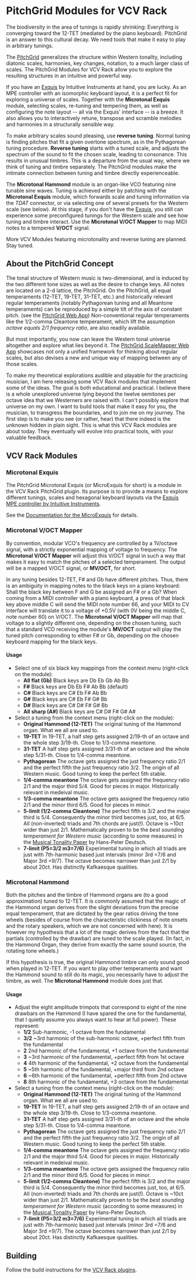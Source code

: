 # PitchGrid Modules for VCV Rack

The biodiversity in the area of tunings is rapidly shrinking: Everything is converging toward the 12-TET (mediated by the piano keyboard). PitchGrid is an answer to this cultural decay. We need tools that make it easy to play in arbitrary tunings.

The [PitchGrid](https://pitchgrid.io/scalemapper) generalizes the structure within Western tonality, including diatonic scales, harmonies, key changes, notation, to a much larger class of scales. The PitchGrid Modules for VCV Rack allow you to explore the resulting structures in an intuitive and powerful way.

If you have an [Exquis](https://dualo.com/exquis/?utm_source=VCVplugin) by Intuitive Instruments at hand, you are lucky. As an MPE controller with an isomorphic keyboard layout, it is a perfect fit for exploring a universe of scales. Together with the **Microtonal Exquis** module, selecting scales, re-tuning and tempering them, as well as configuring the note layout -- all via the Exquis' interface -- is a breeze. It also allows you to interactively retune, transpose and scramble melodies and harmonies in a structurally sensible way. 

To make arbitrary scales sound pleasing, use **reverse tuning**. Normal tuning is finding pitches that fit a given overtone spectrum, as in the Pythagorean tuning procedure. **Reverse tuning** starts with a tuned scale, and adjusts the spectrum of the sound to fit the chosen scale, leading to consonance. This results in unusual timbres. This is a departure from the usual way, where we think of tuning and timbre separately. The PitchGrid modules make the intimate connection between tuning and timbre directly experienceable. 

The **Microtonal Hammond** module is an organ-like VCO featuring nine tunable sine waves. Tuning is achieved either by patching with the **Microtonal Exquis** module, which forwards scale and tuning information via the _TDAT_ connector, or via selecting one of several presets for the Western scale (see below). At this stage, if you don't have the [Exquis](https://dualo.com/exquis/?utm_source=VCVplugin), you still can experience some preconfigured tunings for the Western scale and see how tuning and timbre interact. Use the **Microtonal V/OCT Mapper** to map MIDI notes to a tempered **V/OCT** signal.

More VCV Modules featuring microtonality and reverse tuning are planned. Stay tuned.

## About the PitchGrid Concept

The tonal structure of Western music is two-dimensional, and is induced by the two different tone sizes as well as the desire to change keys. All notes are located on a 2-d lattice, the PitchGrid. On the PitchGrid, all equal temperaments (12-TET, 19-TET, 31-TET, etc.) and historically relevant regular temperaments (notably Pythagorean tuning and all Meantone temperaments) can be reproduced by a simple tilt of the axis of constant pitch. (see the [PitchGrid Web App](https://pitchgrid.io/)) Non-conventional regular temperaments like the 1/2-comma Cleantone temperament, which lift the assumption *octave equals 2/1 frequency ratio*, are also readily available. 

But most importantly, you now can leave the Western tonal universe altogether and explore what lies beyond it. The [PitchGrid ScaleMapper Web App](https://pitchgrid.io/scalemapper) showcases not only a unified framework for thinking about regular scales, but also devises a new and unique way of mapping between any of those scales.

To make my theoretical explorations audible and playable for the practicing musician, I am here releasing some VCV Rack modules that implement some of the ideas. The goal is both educational and practical. I believe there is a whole unexplored universe lying beyond the twelve semitones per octave idea that we Westerners are raised with. I can't possibly explore that universe on my own. I want to build tools that make it easy for you, the musician, to transgress the boundaries, and to join me on my journey. The first step is to make you see (or rather, hear) that there indeed is the unknown hidden in plain sight. This is what this VCV Rack modules are about today. They eventually will evolve into practical tools, with your valuable feedback. 

## VCV Rack Modules

### Microtonal Exquis

The PitchGrid Microtonal Exquis (or MicroExquis for short) is a module in the VCV Rack PitchGrid plugin. Its purpose is to provide a means to explore different tunings, scales and hexagonal keyboard layouts via the [Exquis MPE controller by Intuitive Instruments](https://dualo.com/exquis/?utm_source=VCVplugin).

See the [Documentation for the MicroExquis](docs/PitchGrid%20MicroExquis.pdf) for details.


### Microtonal V/OCT Mapper

By convention, modular VCO's frequency are controlled by a 1V/octave signal, with a strictly exponential mapping of voltage to frequency. The **Microtonal V/OCT Mapper** will adjust this V/OCT signal in such a way that makes it easy to match the pitches of a selected temperament. The output will be a mapped V/OCT signal, or **MV/OCT**, for short.

In any tuning besides 12-TET, F# and Gb have different pitches. Thus, there is an ambiguity in mapping notes to the black keys on a piano keyboard: Shall the black key between F and G be assigned an F# or a Gb? When coming from a MIDI controller with a piano keyboard, a press of that black key above middle C will send the MIDI note number 66, and your MIDI to CV interface will translate it to a voltage of +0.5V (with 0V being the middle C, note number 60) on V/OCT. The **Microtonal V/OCT Mapper** will map that voltage to a slightly different one, depending on the chosen tuning, such that a standard VCO receiving the module's **MV/OCT** output will play the tuned pitch corresponding to either F# or Gb, depending on the chosen keyboard mapping for the black keys.

#### Usage

- Select one of six black key mappings from the context menu (right-click on the module):
  - **All flat (Gb)** Black keys are Db Eb Gb Ab Bb
  - **F#** Black keys are Db Eb F# Ab Bb (default)
  - **C#** Black keys are C# Eb F# Ab Bb
  - **G#** Black keys are C# Eb F# G# Bb
  - **D#** Black keys are C# D# F# G# Bb
  - **All sharp (A#)** Black keys are C# D# F# G# A#
- Select a tuning from the context menu (right-click on the module):
  - **Original Hammond (12-TET)** The original tuning of the Hammond organ. What we all are used to.
  - **19-TET** In 19-TET, a half step gets assigned 2/19-th of an octave and the whole step 3/19-th. Close to 1/3-comma meantone.
  - **31-TET** A half step gets assigned 3/31-th of an octave and the whole step 5/31-th. Close to 1/4-comma meantone.
  - **Pythagorean** The octave gets assigned the just frequency ratio 2/1 and the perfect fifth the just frequency ratio 3/2. The origin of all Western music. Good tuning to keep the perfect 5th stable.
  - **1/4-comma meantone** The octave gets assigned the frequency ratio 2/1 and the major third 5/4. Good for pieces in major. Historically relevant in medeival music.
  - **1/3-comma meantone** The octave gets assigned the frequency ratio 2/1 and the minor third 6/5. Good for pieces in minor.
  - **5-limit (1/2-comma Cleantone)** The perfect fifth is 3/2 and the major third is 5/4. Consequently the minor third becomes just, too, at 6/5. All (non-inverted) triads and 7th chords are just(!). Octave is ~10ct wider than just 2/1. Mathematically proven to be the *best sounding temperament for Western music* (according to some measures) in the [Musical Tonality Paper](https://papers.ssrn.com/sol3/papers.cfm?abstract_id=4452394) by Hans-Peter Deutsch.
  - **7-limit (P5=3/2 m3=7/6)** Experimental tuning in which all triads are just with 7th-harmonic based just intervals (minor 3rd =7/6 and Major 3rd =9/7). The octave becomes narrower than just 2/1 by about 20ct. Has distinctly Kafkaesque qualities.


### Microtonal Hammond

Both the pitches and the timbre of Hammond organs are (to a good approximation) tuned to 12-TET. It is commonly assumed that the magic of the Hammond organ derives from the slight deviations from the precise equal temperament, that are dictated by the gear ratios driving the tone wheels (besides of course from the characteristic clickiness of note onsets and the rotary speakers, which we are not concerned with here). It is however my hypothesis that a lot of the magic derives from the fact that the partials (controlled by the drawbar) are tuned to the scale played. (In fact, in the Hammond Organ, they derive from exactly the same sound source, the rotating tone wheels.) 

If this hypothesis is true, the original Hammond timbre can only sound good when played in 12-TET. If you want to play other temperaments and want the Hammond sound to still do its magic, you necessarily have to adjust the timbre, as well. The **Microtonal Hammond** module does just that.

#### Usage

- Adjust the eight amplitude trimpots that correspond to eight of the nine drawbars on the Hammond (I have spared the one for the fundamental, that I quietly assume you always want to hear at full power). These represent:
  - **1/2** Sub-harmonic, -1 octave from the fundamental
  - **3/2** ~3rd harmonic of the sub-harmonic octave, +perfect fifth from the fundamental
  - **2** 2nd harmonic of the fundamental, +1 octave from the fundamental
  - **3** ~3rd harmonic of the fundamental, +perfect fifth from 1st octave
  - **4** 4th harmonic of the fundamental, +2 octave from the fundamental
  - **5** ~5th harmonic of the fundamental, +major third from 2nd octave
  - **6** ~6th harmonic of the fundamental, +perfect fifth from 2nd octave
  - **8** 8th harmonic of the fundamental, +3 octave from the fundamental
- Select a tuning from the context menu (right-click on the module):
  - **Original Hammond (12-TET)** The original tuning of the Hammond organ. What we all are used to.
  - **19-TET** In 19-TET, a half step gets assigned 2/19-th of an octave and the whole step 3/19-th. Close to 1/3-comma meantone.
  - **31-TET** A half step gets assigned 3/31-th of an octave and the whole step 5/31-th. Close to 1/4-comma meantone.
  - **Pythagorean** The octave gets assigned the just frequency ratio 2/1 and the perfect fifth the just frequency ratio 3/2. The origin of all Western music. Good tuning to keep the perfect 5th stable.
  - **1/4-comma meantone** The octave gets assigned the frequency ratio 2/1 and the major third 5/4. Good for pieces in major. Historically relevant in medeival music.
  - **1/3-comma meantone** The octave gets assigned the frequency ratio 2/1 and the minor third 6/5. Good for pieces in minor.
  - **5-limit (1/2-comma Cleantone)** The perfect fifth is 3/2 and the major third is 5/4. Consequently the minor third becomes just, too, at 6/5. All (non-inverted) triads and 7th chords are just(!). Octave is ~10ct wider than just 2/1. Mathematically proven to be the *best sounding temperament for Western music* (according to some measures) in the [Musical Tonality Paper](https://papers.ssrn.com/sol3/papers.cfm?abstract_id=4452394) by Hans-Peter Deutsch.
  - **7-limit (P5=3/2 m3=7/6)** Experimental tuning in which all triads are just with 7th-harmonic based just intervals (minor 3rd =7/6 and Major 3rd =9/7). The octave becomes narrower than just 2/1 by about 20ct. Has distinctly Kafkaesque qualities.

## Building

Follow the build instructions for the [VCV Rack plugins](https://vcvrack.com/manual/Building#Building-Rack-plugins).
